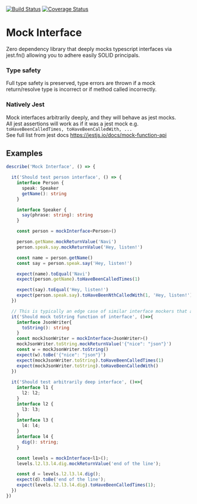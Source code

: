 
[![Build Status](https://app.travis-ci.com/IhsanMujdeci/mockInterface.svg?token=kJJoYJwssGpJ58mLxaz8&branch=main)](https://app.travis-ci.com/IhsanMujdeci/mockInterface)
[![Coverage Status](https://coveralls.io/repos/github/IhsanMujdeci/mockInterface/badge.svg?branch=)](https://coveralls.io/github/IhsanMujdeci/mockInterface?branch=)


# Mock Interface
Zero dependency library that deeply mocks typescript interfaces via jest.fn() allowing you to adhere easily SOLID principals.

### Type safety
Full type safety is preserved, type errors are thrown if a mock return/resolve type is incorrect or if method called incorrectly.

### Natively Jest
Mock interfaces arbitrarily deeply, and they will behave as jest mocks.  
All jest assertions will work as if it was a jest mock e.g. `toHaveBeenCalledTimes, toHaveBeenCalledWith, ...`  
See full list from jest docs https://jestjs.io/docs/mock-function-api

## Examples

```typescript
describe('Mock Interface', () => {

  it('Should test person interface', () => {
    interface Person {
      speak: Speaker
      getName(): string
    }

    interface Speaker {
      say(phrase: string): string
    }

    const person = mockInterface<Person>()

    person.getName.mockReturnValue('Navi')
    person.speak.say.mockReturnValue('Hey, listen!')

    const name = person.getName()
    const say = person.speak.say('Hey, listen!')

    expect(name).toEqual('Navi')
    expect(person.getName).toHaveBeenCalledTimes(1)

    expect(say).toEqual('Hey, listen!')
    expect(person.speak.say).toHaveBeenNthCalledWith(1, 'Hey, listen!')
  })

  // This is typically an edge case of similar interface mockers that aren't caught
  it('Should mock toString function of interface', ()=>{
    interface JsonWriter{
      toString(): string
    }
    const mockJsonWriter = mockInterface<JsonWriter>()
    mockJsonWriter.toString.mockReturnValue('{"nice": "json"}')
    const w = mockJsonWriter.toString()
    expect(w).toBe('{"nice": "json"}')
    expect(mockJsonWriter.toString).toHaveBeenCalledTimes(1)
    expect(mockJsonWriter.toString).toHaveBeenCalledWith()
  })
  
  it('Should test arbitrarily deep interface', ()=>{
    interface l1 {
      l2: l2;
    }
    interface l2 {
      l3: l3;
    }
    interface l3 {
      l4: l4;
    }
    interface l4 {
      dig(): string;
    }

    const levels = mockInterface<l1>();
    levels.l2.l3.l4.dig.mockReturnValue('end of the line');

    const d = levels.l2.l3.l4.dig();
    expect(d).toBe('end of the line');
    expect(levels.l2.l3.l4.dig).toHaveBeenCalledTimes(1);
  })
})
```
